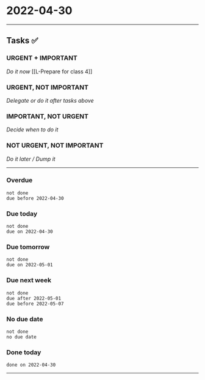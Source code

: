 # 2022-04-30
---

## Tasks ✅

### URGENT + IMPORTANT
*Do it now*
[[L-Prepare for class 4]]

### URGENT, NOT IMPORTANT
*Delegate or do it after tasks above*


### IMPORTANT, NOT URGENT
*Decide when to do it*


### NOT URGENT, NOT IMPORTANT
*Do it later / Dump it*

--- 

### Overdue
```tasks
not done
due before 2022-04-30 
```

### Due today
```tasks
not done
due on 2022-04-30 
```
### Due tomorrow
```tasks
not done
due on 2022-05-01
```
### Due next week
```tasks
not done
due after 2022-05-01
due before 2022-05-07
```

### No due date
```tasks
not done
no due date
```


### Done today
```tasks
done on 2022-04-30 
```
---


